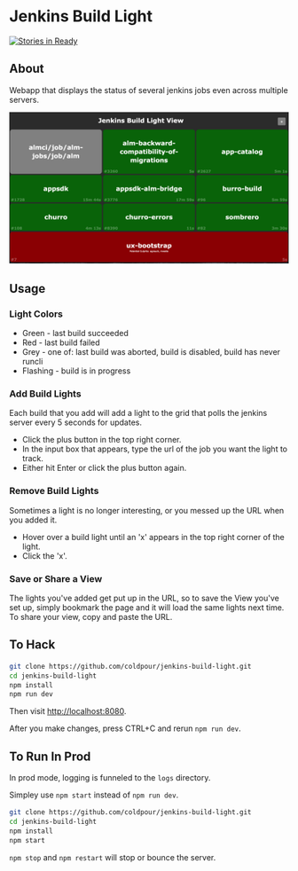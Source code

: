 # Jenkins Build Light

[![Stories in Ready](https://badge.waffle.io/coldpour/jenkins-build-light.png?label=ready&title=Ready)](https://waffle.io/coldpour/jenkins-build-light)

## About
Webapp that displays the status of several jenkins jobs even across multiple servers.

![Screenshot](Screenshot.png)

## Usage

### Light Colors

* Green - last build succeeded
* Red - last build failed
* Grey - one of: last build was aborted, build is disabled, build has never runcli
* Flashing - build is in progress

### Add Build Lights

Each build that you add will add a light to the grid that polls the jenkins server every 5 seconds for updates.

* Click the plus button in the top right corner.
* In the input box that appears, type the url of the job you want the light to track.
* Either hit Enter or click the plus button again.

### Remove Build Lights

Sometimes a light is no longer interesting, or you messed up the URL when you added it.

* Hover over a build light until an 'x' appears in the top right corner of the light.
* Click the 'x'.

### Save or Share a View

The lights you've added get put up in the URL, so to save the View you've set up, simply bookmark the page and it will load the same lights next time. To share your view, copy and paste the URL.

## To Hack

```bash
git clone https://github.com/coldpour/jenkins-build-light.git
cd jenkins-build-light
npm install
npm run dev
```

Then visit [http://localhost:8080](http://localhost:8080).

After you make changes, press CTRL+C and rerun `npm run dev`.

## To Run In Prod

In prod mode, logging is funneled to the `logs` directory.

Simpley use `npm start` instead of `npm run dev`.

```bash
git clone https://github.com/coldpour/jenkins-build-light.git
cd jenkins-build-light
npm install
npm start
```

`npm stop` and `npm restart` will stop or bounce the server.
